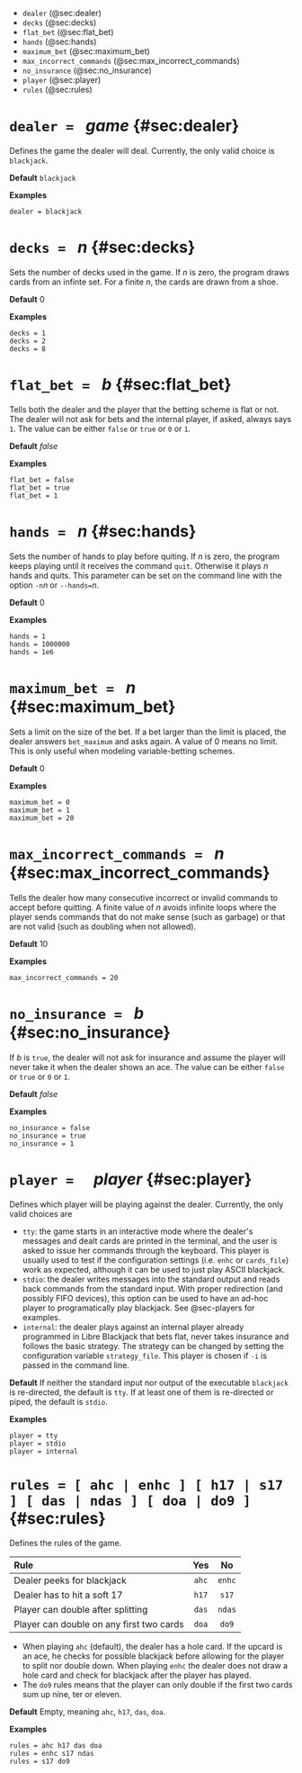 
* `dealer` (@sec:dealer)
* `decks` (@sec:decks)
* `flat_bet` (@sec:flat_bet)
* `hands` (@sec:hands)
* `maximum_bet` (@sec:maximum_bet)
* `max_incorrect_commands` (@sec:max_incorrect_commands)
* `no_insurance` (@sec:no_insurance)
* `player` (@sec:player)
* `rules` (@sec:rules)


# `dealer = ` *game* {#sec:dealer}

Defines the game the dealer will deal.
Currently, the only valid choice is `blackjack`.

**Default**
`blackjack`

**Examples**

~~~
dealer = blackjack
~~~

# `decks = ` $n$ {#sec:decks}

Sets the number of decks used in the game.
If $n$ is zero, the program draws cards from an infinte set.
For a finite $n$, the cards are drawn from a shoe.

**Default**
$0$

**Examples**

~~~
decks = 1
decks = 2
decks = 8
~~~

# `flat_bet = ` $b$ {#sec:flat_bet}

Tells both the dealer and the player that the betting scheme is flat or not.
The dealer will not ask for bets and the internal player, if asked, always says `1`.
The value can be either `false` or `true` or `0` or `1`.

**Default**
$false$

**Examples**

~~~
flat_bet = false
flat_bet = true
flat_bet = 1
~~~

# `hands = ` $n$ {#sec:hands}

Sets the number of hands to play before quiting.
If $n$ is zero, the program keeps playing until it receives the command `quit`.
Otherwise it plays $n$ hands and quits.
This parameter can be set on the command line with the option `-n`$n$ or `--hands=`$n$.

**Default**
$0$

**Examples**

~~~
hands = 1
hands = 1000000
hands = 1e6
~~~

# `maximum_bet = ` $n$ {#sec:maximum_bet}

Sets a limit on the size of the bet.
If a bet larger than the limit is placed, the dealer answers
`bet_maximum` and asks again. A value of 0 means no limit.
This is only useful when modeling variable-betting schemes.

**Default**
$0$

**Examples**

~~~
maximum_bet = 0
maximum_bet = 1
maximum_bet = 20
~~~

# `max_incorrect_commands = ` $n$ {#sec:max_incorrect_commands}

Tells the dealer how many consecutive incorrect or invalid commands to accept before quitting.
A finite value of $n$ avoids infinite loops where the player sends commands
that do not make sense (such as garbage) or that are not valid (such as doubling when not allowed).

**Default**
10

**Examples**

~~~
max_incorrect_commands = 20
~~~

# `no_insurance = ` $b$ {#sec:no_insurance}

If $b$ is `true`, the dealer will not ask for insurance and assume
the player will never take it when the dealer shows an ace.
The value can be either `false` or `true` or `0` or `1`.

**Default**
$false$

**Examples**

~~~
no_insurance = false
no_insurance = true
no_insurance = 1
~~~

# `player =  ` *player* {#sec:player}

Defines which player will be playing against the dealer.
Currently, the only valid choices are

 * `tty`: the game starts in an interactive mode where the dealer's messages and dealt cards
are printed in the terminal, and the user is asked to issue her commands through the keyboard.
This player is usually used to test if the configuration settings (i.e. `enhc` or `cards_file`)
work as expected, although it can be used to just play ASCII blackjack.
 * `stdio`: the dealer writes messages into the standard output and reads
back commands from the standard input. With proper redirection (and possibly FIFO devices), this
option can be used to have an ad-hoc player to programatically play blackjack.
See @sec-players for examples.
 * `internal`: the dealer plays against an internal player already programmed in
Libre Blackjack that bets flat, never takes insurance and follows the basic strategy. 
The strategy can be changed by setting the configuration variable `strategy_file`.
This player is chosen if `-i` is passed in the command line.

**Default**
If neither the standard input nor output of the executable `blackjack` is re-directed, the default is `tty`.
If at least one of them is re-directed or piped, the default is `stdio`.

**Examples**

~~~
player = tty
player = stdio
player = internal
~~~

# `rules = [ ahc | enhc ] [ h17 | s17 ] [ das | ndas ] [ doa | do9 ]` {#sec:rules}

Defines the rules of the game.

| Rule                                     |   Yes   |   No    |
|:-----------------------------------------|:-------:|:-------:|
| Dealer peeks for blackjack               |  `ahc`  |  `enhc` |
| Dealer has to hit a soft 17              |  `h17`  |  `s17`  |
| Player can double after splitting        |  `das`  |  `ndas` |
| Player can double on any first two cards |  `doa`  |  `do9`  |

 * When playing `ahc` (default), the dealer has a hole card.
 If the upcard is an ace, he checks for possible blackjack before
 allowing for the player to split nor double down.
 When playing `enhc` the dealer does not draw a hole card and
 check for blackjack after the player has played.
 * The `do9` rules means that the player can only double if the
 first two cards sum up nine, ter or eleven.


**Default**
Empty, meaning `ahc`, `h17`, `das`, `doa`.

**Examples**

~~~
rules = ahc h17 das doa
rules = enhc s17 ndas
rules = s17 do9
~~~



